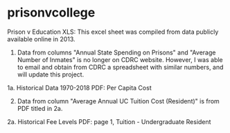 # prisonvcollege

Prison v Education XLS: This excel sheet was compiled from data publicly available online in 2013.

1. Data from columns "Annual State Spending on Prisons" and "Average Number of Inmates" is no longer on CDRC website. However, I was able to email and obtain from CDRC a spreadsheet with similar numbers, and will update this project.
  
  1a. Historical Data 1970-2018 PDF: Per Capita Cost
  
2. Data from column "Average Annual UC Tuition Cost (Resident)" is from PDF titled in 2a.

  2a. Historical Fee Levels PDF: page 1, Tuition - Undergraduate Resident


